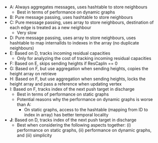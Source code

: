 - A: Always aggregates messages, uses hashtable to store neighbours
  - Best in terms of performance on dynamic graphs
- B: Pure message passing, uses hashtable to store neighbours
- C: Pure message passing, uses array to store neighbours, destination of each edge is treated as a new neighbour
  - Very slow
- D: Pure message passing, uses array to store neighbours, uses hashtable to map internalIds to indexes in the array (no duplicate neighbours)
- E: Based on D, tracks incoming residual capacities
  - Only for analyzing the cost of tracking incoming residual capacities
- F: Based on E, skips sending heights if ResCapIn == 0
- G: Based on F, but use aggregation when sending heights, copies the height array on retrieve
- H: Based on F, but use aggregation when sending heights, locks the height array and pass a reference when updating vertex
- I: Based on F, tracks index of the next push target in discharge
  - Best in terms of performance on static graphs
  - Potential reasons why the performance on dynamic graphs is worse than A:
    - On static graphs, access to the hashtable (mapping from ID to index in array) has better temporal locality
- **J**: Based on D, tracks index of the next push target in discharge
  - Best when considering the following aspects together: (i) performance on static graphs, (ii) performance on dynamic graphs, and (iii) simplicity